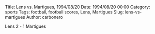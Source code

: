 Title: Lens vs. Martigues, 1994/08/20
Date: 1994/08/20 00:00
Category: sports
Tags: football, football scores, Lens, Martigues
Slug: lens-vs-martigues
Author: carbonero


Lens 2 - 1 Martigues
